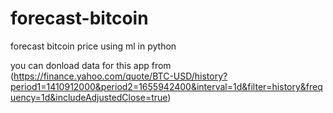 # forecast-bitcoin
forecast bitcoin price using ml in python 



you can donload data for this app from (https://finance.yahoo.com/quote/BTC-USD/history?period1=1410912000&period2=1655942400&interval=1d&filter=history&frequency=1d&includeAdjustedClose=true)
